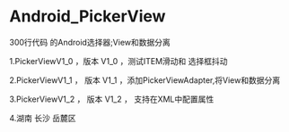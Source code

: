 # Android_PickerView
300行代码 的Android选择器;View和数据分离


1.PickerViewV1_0  ，版本 V1_0  ，测试ITEM滑动和 选择框抖动

2.PickerViewV1_1 ， 版本 V1_1  ，添加PickerViewAdapter,将View和数据分离

3.PickerViewV1_2 ，  版本 V1_2  ， 支持在XML中配置属性

4.湖南 长沙 岳麓区